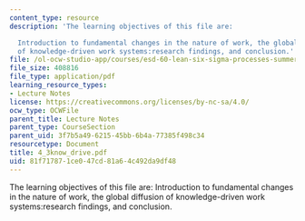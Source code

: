 ```yaml
---
content_type: resource
description: 'The learning objectives of this file are:

  Introduction to fundamental changes in the nature of work, the global diffusion
  of knowledge-driven work systems:research findings, and conclusion.'
file: /ol-ocw-studio-app/courses/esd-60-lean-six-sigma-processes-summer-2004/81f717871ce047cd81a64c492da9df48_4_3know_drive.pdf
file_size: 408816
file_type: application/pdf
learning_resource_types:
- Lecture Notes
license: https://creativecommons.org/licenses/by-nc-sa/4.0/
ocw_type: OCWFile
parent_title: Lecture Notes
parent_type: CourseSection
parent_uid: 3f7b5a49-6215-45bb-6b4a-77385f498c34
resourcetype: Document
title: 4_3know_drive.pdf
uid: 81f71787-1ce0-47cd-81a6-4c492da9df48
---
```

The learning objectives of this file are:
Introduction to fundamental changes in the nature of work, the global diffusion of knowledge-driven work systems:research findings, and conclusion.